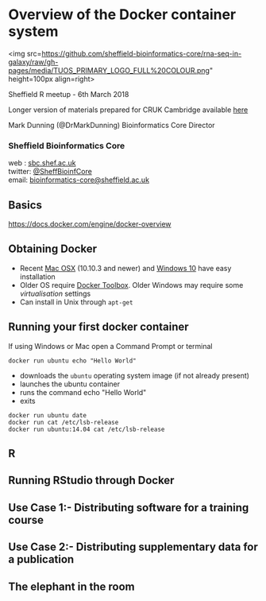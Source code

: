 # Overview of the Docker container system

<img src=https://github.com/sheffield-bioinformatics-core/rna-seq-in-galaxy/raw/gh-pages/media/TUOS_PRIMARY_LOGO_FULL%20COLOUR.png" height=100px align=right>

Sheffield R meetup - 6th March 2018



Longer version of materials prepared for CRUK Cambridge available [here](https://bioinformatics-core-shared-training.github.io/docker-4-bioinformatics/)

Mark Dunning (@DrMarkDunning)
Bioinformatics Core Director

### Sheffield Bioinformatics Core
web : [sbc.shef.ac.uk](https://sbc.shef.ac.uk)  
twitter: [@SheffBioinfCore](https://twitter.com/SheffBioinfCore)  
email: [bioinformatics-core@sheffield.ac.uk](bioinformatics-core@sheffield.ac.uk)

## Basics
https://docs.docker.com/engine/docker-overview


## Obtaining Docker

- Recent [Mac OSX](https://docs.docker.com/docker-for-mac) (10.10.3 and newer) and [Windows 10](https://docs.docker.com/docker-for-windows) have easy installation
- Older OS require [Docker Toolbox](https://docs.docker.com/toolbox/overview). Older Windows may require some *virtualisation* settings
- Can install in Unix through `apt-get`

## Running your first docker container

If using Windows or Mac open a Command Prompt or terminal

```
docker run ubuntu echo "Hello World"
```

- downloads the `ubuntu` operating system image (if not already present)
- launches the ubuntu container
- runs the command echo "Hello World"
- exits

```
docker run ubuntu date
docker run cat /etc/lsb-release
docker run ubuntu:14.04 cat /etc/lsb-release
```

## R



## Running RStudio through Docker

## Use Case 1:- Distributing software for a training course

## Use Case 2:- Distributing supplementary data for a publication

## The elephant in the room

